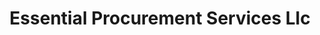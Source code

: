 ---
title: "Essential Procurement Services Llc"
url: /wayne/essential-procurement-services-llc/
shop: Sanitätshaus
---
